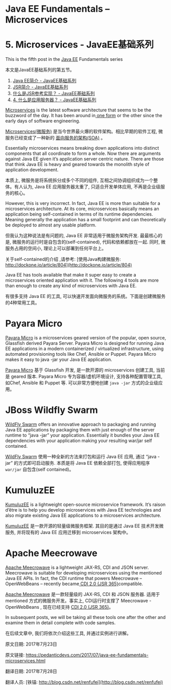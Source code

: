 # Java EE Fundamentals – Microservices

#  5. Microservices - JavaEE基础系列

This is the fifth post in the [Java EE](https://is.gd/theoryee) Fundamentals series

本文是JavaEE基础系列的第五节。

1. [Java EE简介 - JavaEE基础系列](http://blog.csdn.net/renfufei/article/details/74073705)
2. [JSR简介 - JavaEE基础系列](http://blog.csdn.net/renfufei/article/details/74074616)
3. [什么是JSR参考实现？ - JavaEE基础系列](http://blog.csdn.net/renfufei/article/details/74094488)
4. [4. 什么是应用服务器？ - JavaEE基础系列](http://blog.csdn.net/renfufei/article/details/74723946)



[Microservices](https://en.wikipedia.org/wiki/Microservices) is the latest software architecture that seems to be the buzzword of the day. It has been around in[ one form](https://en.wikipedia.org/wiki/Service-oriented_architecture) or the other since the early days of software engineering.

[Microservices(微服务)](https://en.wikipedia.org/wiki/Microservices) 是当今世界最火爆的软件架构。相比早期的软件工程, 微服务已经变成了一种新的 [面向服务的架构(SOA)](https://en.wikipedia.org/wiki/Service-oriented_architecture) 。

Essentially microservices means breaking down applications into distinct components that all coordinate to form a whole. Now there are arguments against Java EE given it’s application server centric nature. There are those that think Java EE is heavy and geared towards the monolith style of application development.

本质上, 微服务是将系统拆分成多个不同的组件, 互相之间协调组织成为一个整体。有人认为, Java EE 应用服务器太重了, 只适合开发单体应用, 不再是企业级服务的核心。

However, this is very incorrect. In fact, Java EE is more than suitable for a microservices architecture. At its core, microservices basically means an application being self-contained in terms of its runtime dependencies. Meaning generally the application has a small footprint and can theoretically be deployed to almost any usable platform.

但我认为这种说法是有问题的, Java EE 非常适用于微服务架构开发. 最最核心的是, 微服务的运行时是自包含的(self-contained), 代码和依赖都放在一起. 同时, 微服务占用的空间小, 理论上可以部署到任何平台上。

关于self-contained的介绍 ,请参考: [使用Java构建微服务: http://dockone.io/article/804](http://dockone.io/article/804)



Java EE has tools available that make it super easy to create a microservices oriented application with it. The following 4 tools are more than enough to create any kind of microservices with Java EE.

有很多支持 Java EE 的工具, 可以快速开发面向微服务的系统。下面是创建微服务的4种常用工具。

# **Payara Micro**


[Payara Micro](https://www.payara.fish/payara_micro) is a microservices geared version of the popular, open source, Glassfish derived Payara Server. Payara Micro is designed for running Java EE applications in a modern containerized / virtualized infrastructure, using automated provisioning tools like Chef, Ansible or Puppet. Payara Micro makes it easy to java -jar your Java EE application.

[Payara Micro](https://www.payara.fish/payara_micro) 基于 Glassfish 开发, 是一款开源的 microservices 创建工具, 当前是 geared 版本. Payara Micro 专为容器/虚机环境设计, 支持各种配置管理工具, 如Chef,  Ansible 和 Puppet 等. 可以非常方便地创建 `java -jar` 方式的企业级应用。

# **JBoss Wildfly Swarm**


[WildFly Swarm](http://wildfly-swarm.io/) offers an innovative approach to packaging and running Java EE applications by packaging them with just enough of the server runtime to “java -jar” your application. Essentially it bundles your Java EE dependencies with your application making your resulting war/jar self contained.

[WildFly Swarm](http://wildfly-swarm.io/) 使用一种全新的方法来打包和运行 Java EE 应用, 通过 “java -jar” 的方式即可启动服务. 本质是将 Java EE 依赖全部打包, 使得应用程序 `war/jar` 自包含(self contained)。

# **KumuluzEE**


[KumuluzEE](https://ee.kumuluz.com/) is a lightweight open-source microservice framework. It’s raison d’être is to help you develop microservices with Java EE technologies and also migrate existing Java EE applications to a microservices architecture.

[KumuluzEE](https://ee.kumuluz.com/) 是一款开源的轻量级微服务框架. 其目的是通过 Java EE 技术开发微服务, 并将现有的 Java EE 应用迁移到 microservices 架构中。

# **Apache Meecrowave**


[Apache Meecrowave](http://openwebbeans.apache.org/meecrowave/index.html#) is a lightweight JAX-RS, CDI and JSON server.  Meecrowave is suitable for developing microservices using the mentioned Java EE APIs. In fact, the CDI runtime that powers Meecrowave – OpenWebBeans – recently became[ CDI 2.0 (JSR 365)](https://is.gd/ee7cdi)compatible.

[Apache Meecrowave](http://openwebbeans.apache.org/meecrowave/index.html) 是一款轻量级的  JAX-RS, CDI 和 JSON 服务器. 适用于 mentioned 方式的微服务开发。事实上, CDI运行时支撑了 Meecrowave - OpenWebBeans , 现在已经支持 [CDI 2.0 (JSR 365)](https://is.gd/ee7cdi)。

In subsequent posts, we will be taking all these tools one after the other and examine them in detail complete with code samples.

在后续文章中, 我们将依次介绍这些工具, 并通过实例进行讲解。


原文日期: 2017年7月23日

原文链接: <https://pedanticdevs.com/2017/07/java-ee-fundamentals-microservices.html>

翻译日期: 2017年7月28日

翻译人员: [铁锚: http://blog.csdn.net/renfufei](http://blog.csdn.net/renfufei)

